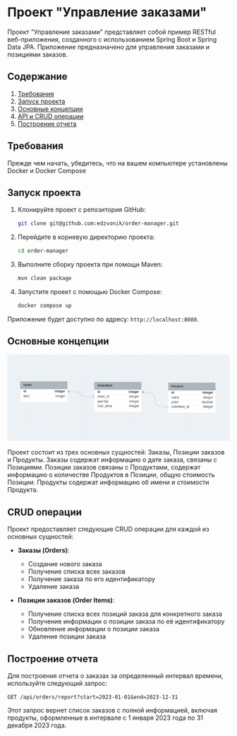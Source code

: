 # Проект "Управление заказами"

Проект "Управление заказами" представляет собой пример RESTful веб-приложения, созданного с использованием Spring Boot и Spring Data JPA. Приложение предназначено для управления заказами и позициями заказов.

## Содержание

1. [Требования](#требования)
2. [Запуск проекта](#запуск-проекта)
3. [Основные концепции](#основные-концепции)
4. [API и CRUD операции](#api-и-crud-операции)
5. [Построение отчета](#построение-отчета)

## Требования

Прежде чем начать, убедитесь, что на вашем компьютере установлены Docker и Docker Compose

## Запуск проекта

1. Клонируйте проект с репозитория GitHub:
   ```sh
   git clone git@github.com:edzvonik/order-manager.git
   ```

2. Перейдите в корневую директорию проекта:
   ```sh
   cd order-manager
   ```
   
3. Выполните сборку проекта при помощи Maven:
   ```sh
   mvn clean package
   ```

3. Запустите проект с помощью Docker Compose:
   ```sh
   docker compose up
   ```

Приложение будет доступно по адресу: `http://localhost:8080`.

## Основные концепции

![db-schema](https://github.com/edzvonik/order-manager/blob/master/db-schema.png)

Проект состоит из трех основных сущностей: Заказы, Позиции заказов и Продукты. 
Заказы содержат информацию о дате заказа, связаны с Позициями. Позиции заказов связаны с Продуктами, 
содержат информацию о количестве Продуктов в Позиции, общую стоимость Позиции. Продукты содержат информацию
об имени и стоимости Продукта. 

## CRUD операции

Проект предоставляет следующие CRUD операции для каждой из основных сущностей:

- **Заказы (Orders)**:
  - Создание нового заказа
  - Получение списка всех заказов
  - Получение заказа по его идентификатору
  - Удаление заказа

- **Позиции заказов (Order Items)**:
  - Получение списка всех позиций заказа для конкретного заказа
  - Получение информации о позиции заказа по её идентификатору
  - Обновление информации о позиции заказа
  - Удаление позиции заказа

## Построение отчета

Для построения отчета о заказах за определенный интервал времени, используйте следующий запрос:

```
GET /api/orders/report?start=2023-01-01&end=2023-12-31
```

Этот запрос вернет список заказов с полной информацией, включая продукты, оформленные в интервале с 1 января 2023 года по 31 декабря 2023 года.

